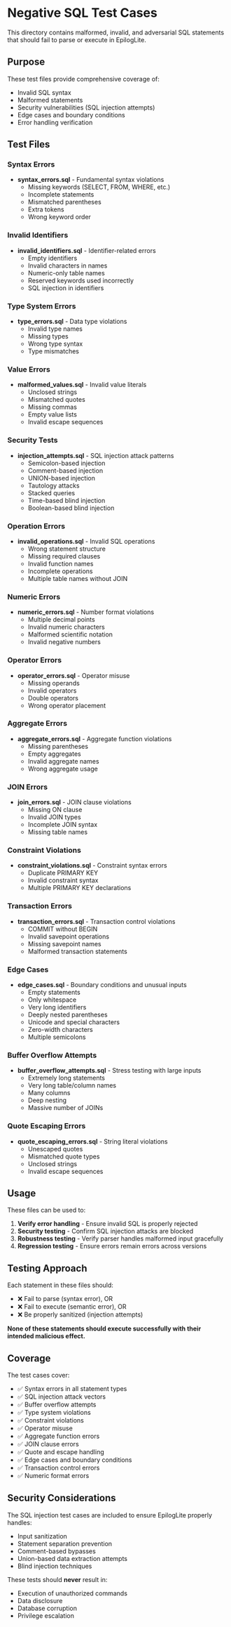# Negative SQL Test Cases

This directory contains malformed, invalid, and adversarial SQL statements that should fail to parse or execute in EpilogLite.

## Purpose

These test files provide comprehensive coverage of:

-	Invalid SQL syntax
-	Malformed statements
-	Security vulnerabilities (SQL injection attempts)
-	Edge cases and boundary conditions
-	Error handling verification

## Test Files

### Syntax Errors

-	**syntax_errors.sql** - Fundamental syntax violations
	-	Missing keywords (SELECT, FROM, WHERE, etc.)
	-	Incomplete statements
	-	Mismatched parentheses
	-	Extra tokens
	-	Wrong keyword order

### Invalid Identifiers

-	**invalid_identifiers.sql** - Identifier-related errors
	-	Empty identifiers
	-	Invalid characters in names
	-	Numeric-only table names
	-	Reserved keywords used incorrectly
	-	SQL injection in identifiers

### Type System Errors

-	**type_errors.sql** - Data type violations
	-	Invalid type names
	-	Missing types
	-	Wrong type syntax
	-	Type mismatches

### Value Errors

-	**malformed_values.sql** - Invalid value literals
	-	Unclosed strings
	-	Mismatched quotes
	-	Missing commas
	-	Empty value lists
	-	Invalid escape sequences

### Security Tests

-	**injection_attempts.sql** - SQL injection attack patterns
	-	Semicolon-based injection
	-	Comment-based injection
	-	UNION-based injection
	-	Tautology attacks
	-	Stacked queries
	-	Time-based blind injection
	-	Boolean-based blind injection

### Operation Errors

-	**invalid_operations.sql** - Invalid SQL operations
	-	Wrong statement structure
	-	Missing required clauses
	-	Invalid function names
	-	Incomplete operations
	-	Multiple table names without JOIN

### Numeric Errors

-	**numeric_errors.sql** - Number format violations
	-	Multiple decimal points
	-	Invalid numeric characters
	-	Malformed scientific notation
	-	Invalid negative numbers

### Operator Errors

-	**operator_errors.sql** - Operator misuse
	-	Missing operands
	-	Invalid operators
	-	Double operators
	-	Wrong operator placement

### Aggregate Errors

-	**aggregate_errors.sql** - Aggregate function violations
	-	Missing parentheses
	-	Empty aggregates
	-	Invalid aggregate names
	-	Wrong aggregate usage

### JOIN Errors

-	**join_errors.sql** - JOIN clause violations
	-	Missing ON clause
	-	Invalid JOIN types
	-	Incomplete JOIN syntax
	-	Missing table names

### Constraint Violations

-	**constraint_violations.sql** - Constraint syntax errors
	-	Duplicate PRIMARY KEY
	-	Invalid constraint syntax
	-	Multiple PRIMARY KEY declarations

### Transaction Errors

-	**transaction_errors.sql** - Transaction control violations
	-	COMMIT without BEGIN
	-	Invalid savepoint operations
	-	Missing savepoint names
	-	Malformed transaction statements

### Edge Cases

-	**edge_cases.sql** - Boundary conditions and unusual inputs
	-	Empty statements
	-	Only whitespace
	-	Very long identifiers
	-	Deeply nested parentheses
	-	Unicode and special characters
	-	Zero-width characters
	-	Multiple semicolons

### Buffer Overflow Attempts

-	**buffer_overflow_attempts.sql** - Stress testing with large inputs
	-	Extremely long statements
	-	Very long table/column names
	-	Many columns
	-	Deep nesting
	-	Massive number of JOINs

### Quote Escaping Errors

-	**quote_escaping_errors.sql** - String literal violations
	-	Unescaped quotes
	-	Mismatched quote types
	-	Unclosed strings
	-	Invalid escape sequences

## Usage

These files can be used to:

1.	**Verify error handling** - Ensure invalid SQL is properly rejected
2.	**Security testing** - Confirm SQL injection attacks are blocked
3.	**Robustness testing** - Verify parser handles malformed input gracefully
4.	**Regression testing** - Ensure errors remain errors across versions

## Testing Approach

Each statement in these files should:

-	❌ Fail to parse (syntax error), OR
-	❌ Fail to execute (semantic error), OR
-	❌ Be properly sanitized (injection attempts)

**None of these statements should execute successfully with their intended malicious effect.**

## Coverage

The test cases cover:

-	✅ Syntax errors in all statement types
-	✅ SQL injection attack vectors
-	✅ Buffer overflow attempts
-	✅ Type system violations
-	✅ Constraint violations
-	✅ Operator misuse
-	✅ Aggregate function errors
-	✅ JOIN clause errors
-	✅ Quote and escape handling
-	✅ Edge cases and boundary conditions
-	✅ Transaction control errors
-	✅ Numeric format errors

## Security Considerations

The SQL injection test cases are included to ensure EpilogLite properly handles:

-	Input sanitization
-	Statement separation prevention
-	Comment-based bypasses
-	Union-based data extraction attempts
-	Blind injection techniques

These tests should **never** result in:

-	Execution of unauthorized commands
-	Data disclosure
-	Database corruption
-	Privilege escalation
